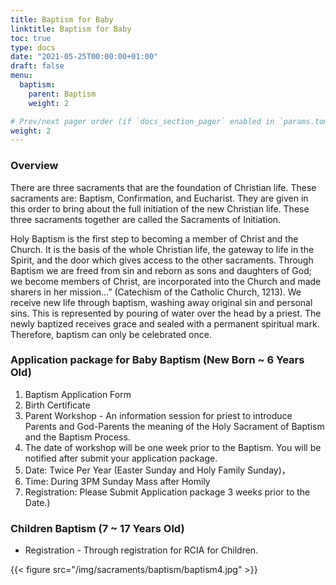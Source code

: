 ```yaml
---
title: Baptism for Baby
linktitle: Baptism for Baby
toc: true
type: docs
date: "2021-05-25T00:00:00+01:00"
draft: false
menu:
  baptism:
    parent: Baptism
    weight: 2

# Prev/next pager order (if `docs_section_pager` enabled in `params.toml`)
weight: 2
---
```

### Overview
There are three sacraments that are the foundation of Christian life. These sacraments are: Baptism, Confirmation, and Eucharist. They are given in this order to bring about the full initiation of the new Christian life. These three sacraments together are called the Sacraments of Initiation.

Holy Baptism is the first step to becoming a member of Christ and the Church. It is the basis of the whole Christian life, the gateway to life in the Spirit, and the door which gives access to the other sacraments. Through Baptism we are freed from sin and reborn as sons and daughters of God; we become members of Christ, are incorporated into the Church and made sharers in her mission…” (Catechism of the Catholic Church, 1213). We receive new life through baptism, washing away original sin and personal sins. This is represented by pouring of water over the head by a priest. The newly baptized receives grace and sealed with a permanent spiritual mark. Therefore, baptism can only be celebrated once.

### Application package for Baby Baptism (New Born ~ 6 Years Old)
1. Baptism Application Form
2. Birth Certificate
3. Parent Workshop - An information session for priest to introduce Parents and God-Parents the meaning of the Holy Sacrament of Baptism and the Baptism Process.
4. The date of workshop will be one week prior to the Baptism. You will be notified after submit your application package.
5. Date: Twice Per Year (Easter Sunday and Holy Family Sunday)，
6. Time: During 3PM Sunday Mass after Homily
7. Registration: Please Submit Application package 3 weeks prior to the Date.)

### Children Baptism (7 ~ 17 Years Old)
* Registration - Through registration for RCIA for Children.

{{< figure src="/img/sacraments/baptism/baptism4.jpg" >}}
